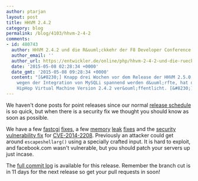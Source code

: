 ```yaml
---
author: ptarjan
layout: post
title: HHVM 2.4.2
category: blog
permalink: /blog/4103/hhvm-2-4-2
comments:
- id: 480743
  author: HHVM 2.4.2 und die R&uuml;ckkehr der F8 Developer Conference - entwickler.de
  author_email: ''
  author_url: https://entwickler.de/online/php/hhvm-2-4-2-und-die-rueckkehr-der-f8-developer-conference-138573.html
  date: '2015-05-08 02:28:34 +0000'
  date_gmt: '2015-05-08 09:28:34 +0000'
  content: "[&#8230;] Knapp drei Wochen vor dem Release der HHVM 2.5.0, das vor allem
    wegen der Integration von MySQLi spannend werden d&uuml;rfte, hat das Team der
    HipHop Virtual Machine Version 2.4.2 ver&ouml;ffentlicht. [&#8230;]"
---
```


We haven't done posts for point releases since our normal [release schedule](https://github.com/facebook/hhvm/wiki/Release-Schedule) is so quick, but when there is a security fix we thought you should know as soon as possible.

<!--truncate-->

We have a few [fastcgi](https://github.com/facebook/hhvm/commit/603b5b5f8e14bdbed0a26a45c1f05cdefc7b9f04) [fixes](https://github.com/facebook/hhvm/commit/bebc94ec264af2d1f82b5ffa3c59c819ca498d4e), a few [memory](https://github.com/facebook/hhvm/commit/852b535f32b4ec4b654f6eb0ec6d208821b2751d) [leak](https://github.com/facebook/hhvm/commit/df72f91a279aabead36df552854c3371d889f224) [fixes](https://github.com/facebook/hhvm/commit/3fe1e4f45df4eafdc7e37e3d7dac673fc3915018) and the [security vulnerability fix](https://github.com/facebook/hhvm/commit/506a44194a9016406c752ad8e010c01aeffc18cc) for [CVE-2014-2208](http://www.cve.mitre.org/cgi-bin/cvename.cgi?name=2014-2208). Previously an attacker could get around `escapeshellarg()` using a specially crafted input. It is hard to exploit, and facebook.com wasn't vulnerable, but you should patch your servers up just incase.

The [full commit log](https://github.com/facebook/hhvm/commits/HHVM-2.4) is available for this release. Remember the branch cut is in 11 days for the next release so get your pull requests in soon!
